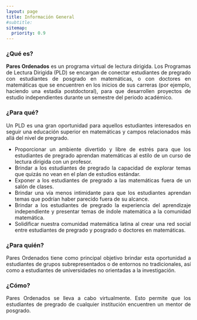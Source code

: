 ```yaml
---
layout: page
title: Información General
#subtitle:
sitemap:
  priority: 0.9
---
```

<!--<img src="{{ '/assets/img/icons8-abscissa-50.png' | prepend: site.baseurl }}" id="about-img">
<div id="describe-text">
	<p>A simple, minimal Jekyll theme for a personal web page and blog, focusing on white space and readability</p>
	<p>Fork and use the theme from the <strong> <a href="https://github.com/knhash/Pudhina"> repository</a> </strong></p>
</div>-->	

### ¿Qué es?
<div style="text-align: justify">
<p>
<strong>Pares Ordenados</strong> es un programa virtual de lectura dirigida. Los Programas de Lectura Dirigida (PLD) se encargan de conectar estudiantes de pregrado con estudiantes de posgrado en matemáticas, o con doctores en matemáticas que se encuentren en los inicios de sus carreras (por ejemplo, haciendo una estadía postdoctoral), para que desarrollen proyectos de estudio independientes durante un semestre del periodo académico.
</p>
</div>
<!--
<div style="text-align: justify">
<p>
La primera versión de estos programas fue creada por un grupo de estudiantes de posgrado de la Universidad de Chicago en el 2003, ver <a href="https://blogs.ams.org/matheducation/2015/06/20/we-started-a-directed-reading-program-and-so-can-you/">AMS Blogs on Teaching and Learning Mathematics</a>. En inglés reciben el nombre de Directed Reading Programs (DRP). En la actualidad existen muchos PLD en Estados Unidos. Mark Behrens, Moon Duchin, Kathryn Mann, Candice Price, Felipe Ramirez, Gigliola Staffilani y Bena Tshishiku iniciaron la DRP Network (Red de PLD). Mann y Tshishiku crearon un sitio web que compila información y recursos sobre los PLD, ver <a href="https://sites.google.com/view/drp-network/home?authuser=0">DRP Network</a>. En 2019, la psicóloga social de la Universidad de California, Berkeley, <a href="https://psychology.berkeley.edu/people/ozlem-ayduk">Ozlem Ayduk</a> realizó encuestas y entrevistas a los mentores y aprendices de un PLD para estudiar cómo estos programas contribuyen con la experiencia y formación de la identidad de los aprendices como estudiantes de matemáticas. Resultados de las <a href="https://drive.google.com/file/d/1v0T0f9Gw_-T1elHPvUl6PhQWn2g_pCD3/view">encuestas</a> y las <a href="https://drive.google.com/file/d/1NNcSrwUe9fBgF5yCh_x0Rk7EZUjR8A27/view">entrevistas</a>.
</p>
</div>-->

### ¿Para qué?
<div style="text-align: justify">
<p>
Un PLD es una gran oportunidad para aquellos estudiantes interesados en seguir una educación superior en matemáticas y campos relacionados más allá del nivel de pregrado.

- Proporcionar un ambiente divertido y libre de estrés para que los estudiantes de pregrado aprendan matemáticas al estilo de un curso de lectura dirigida con un profesor.
- Brindar a los estudiantes de pregrado la capacidad de explorar temas que quizás no vean en el plan de estudios estándar.
- Exponer a los estudiantes de pregrado a las matemáticas fuera de un salón de clases.
- Brindar una vía menos intimidante para que los estudiantes aprendan temas que podrían haber parecido fuera de su alcance.
- Brindar a los estudiantes de pregrado la experiencia del aprendizaje independiente y presentar temas de índole matemática a la comunidad matemática.
- Solidificar nuestra comunidad matemática latina al crear una red social entre estudiantes de pregrado y posgrado o doctores en matemáticas.
</p>
</div>

### ¿Para quién?
<div style="text-align: justify">
<p>
Pares Ordenados tiene como principal objetivo brindar esta oportunidad a estudiantes de grupos subrepresentados o de entornos no tradicionales, así como a estudiantes de universidades no orientadas a la investigación. 
</p>
</div>

### ¿Cómo?
<div style="text-align: justify">
<p>
Pares Ordenados se lleva a cabo virtualmente. Esto permite que los estudiantes de pregrado de cualquier institución encuentren un mentor de posgrado.
</p>
</div>

